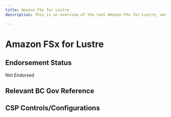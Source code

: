 ```yaml
---
title: Amazon FSx for Lustre
description: This is an overview of the tool Amazon FSx for Lustre, and its current status  within BC Gov.

---
```

<!---
Note: this is a generated file.  You should not edit it directly.  Please check https://github.com/bcgov/cloud-pathfinder for details.
-->
# Amazon FSx for Lustre



## Endorsement Status
Not Endorsed

## Relevant BC Gov Reference


## CSP Controls/Configurations

